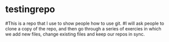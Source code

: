# testingrepo
#This is a repo that I use to show people how to use git.
#I will ask people to clone a copy of the repo, and then go through a series of exercies in which we add new files, change existing files and keep our repos in sync. 
